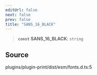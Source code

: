 ```yaml
---
editUrl: false
next: false
prev: false
title: "SANS_16_BLACK"
---
```


> **`const`** **SANS\_16\_BLACK**: `string`

## Source

plugins/plugin-print/dist/esm/fonts.d.ts:5
